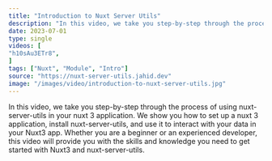 ```yaml
---
title: "Introduction to Nuxt Server Utils"
description: "In this video, we take you step-by-step through the process of using nuxt-server-utils in your nuxt 3 application"
date: 2023-07-01
type: single
videos: [
"h10sAu3ETr8",
]
tags: ["Nuxt", "Module", "Intro"]
source: "https://nuxt-server-utils.jahid.dev"
image: "/images/video/introduction-to-nuxt-server-utils.jpg"
---
```


In this video, we take you step-by-step through the process of using nuxt-server-utils in your nuxt 3 application. We show you how to set up a nuxt 3 application, install nuxt-server-utils, and use it to interact with your data in your Nuxt3 app. Whether you are a beginner or an experienced developer, this video will provide you with the skills and knowledge you need to get started with Nuxt3 and nuxt-server-utils.
